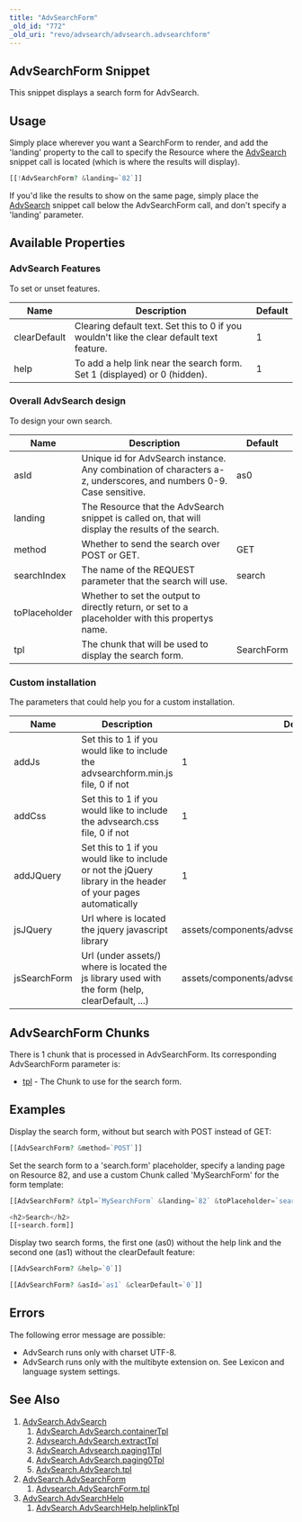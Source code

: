```yaml
---
title: "AdvSearchForm"
_old_id: "772"
_old_uri: "revo/advsearch/advsearch.advsearchform"
---
```


## AdvSearchForm Snippet

This snippet displays a search form for AdvSearch.

## Usage

Simply place wherever you want a SearchForm to render, and add the 'landing' property to the call to specify the Resource where the [AdvSearch](extras/advsearch/advsearch "AdvSearch.AdvSearch") snippet call is located (which is where the results will display).

``` php
[[!AdvSearchForm? &landing=`82`]]
```

If you'd like the results to show on the same page, simply place the [AdvSearch](extras/advsearch/advsearch "AdvSearch.AdvSearch") snippet call below the AdvSearchForm call, and don't specify a 'landing' parameter.

## Available Properties

### AdvSearch Features

To set or unset features.

| Name         | Description                                                                               | Default |
| ------------ | ----------------------------------------------------------------------------------------- | ------- |
| clearDefault | Clearing default text. Set this to 0 if you wouldn't like the clear default text feature. | 1       |
| help         | To add a help link near the search form. Set 1 (displayed) or 0 (hidden).                 | 1       |

### Overall AdvSearch design

To design your own search.

| Name          | Description                                                                                                        | Default    |
| ------------- | ------------------------------------------------------------------------------------------------------------------ | ---------- |
| asId          | Unique id for AdvSearch instance. Any combination of characters a-z, underscores, and numbers 0-9. Case sensitive. | as0        |
| landing       | The Resource that the AdvSearch snippet is called on, that will display the results of the search.                 |            |
| method        | Whether to send the search over POST or GET.                                                                       | GET        |
| searchIndex   | The name of the REQUEST parameter that the search will use.                                                        | search     |
| toPlaceholder | Whether to set the output to directly return, or set to a placeholder with this propertys name.                    |            |
| tpl           | The chunk that will be used to display the search form.                                                            | SearchForm |

### Custom installation

The parameters that could help you for a custom installation.

| Name         | Description                                                                                                    | Default                                             |
| ------------ | -------------------------------------------------------------------------------------------------------------- | --------------------------------------------------- |
| addJs        | Set this to 1 if you would like to include the advsearchform.min.js file, 0 if not                             | 1                                                   |
| addCss       | Set this to 1 if you would like to include the advsearch.css file, 0 if not                                    | 1                                                   |
| addJQuery    | Set this to 1 if you would like to include or not the jQuery library in the header of your pages automatically | 1                                                   |
| jsJQuery     | Url where is located the jquery javascript library                                                             | assets/components/advsearch/js/jquery-1.5.1.min.js  |
| jsSearchForm | Url (under assets/) where is located the js library used with the form (help, clearDefault, ...)               | assets/components/advsearch/js/advsearchform.min.js |

## AdvSearchForm Chunks

There is 1 chunk that is processed in AdvSearchForm. Its corresponding AdvSearchForm parameter is:

- [tpl](extras/advsearch/advsearch.advsearchform/tpl "Advsearch.AdvSearchForm.tpl") - The Chunk to use for the search form.

## Examples

Display the search form, without but search with POST instead of GET:

``` php
[[AdvSearchForm? &method=`POST`]]
```

Set the search form to a 'search.form' placeholder, specify a landing page on Resource 82, and use a custom Chunk called 'MySearchForm' for the form template:

``` php
[[AdvSearchForm? &tpl=`MySearchForm` &landing=`82` &toPlaceholder=`search.form`]]

<h2>Search</h2>
[[+search.form]]
```

Display two search forms, the first one (as0) without the help link and the second one (as1) without the clearDefault feature:

``` php
[[AdvSearchForm? &help=`0`]]
```

``` php
[[AdvSearchForm? &asId=`as1` &clearDefault=`0`]]
```

## Errors

The following error message are possible:

- AdvSearch runs only with charset UTF-8.
- AdvSearch runs only with the multibyte extension on. See Lexicon and language system settings.

## See Also

1. [AdvSearch.AdvSearch](extras/advsearch/advsearch)
    1. [AdvSearch.AdvSearch.containerTpl](extras/advsearch/advsearch/containertpl)
    2. [Advsearch.AdvSearch.extractTpl](extras/advsearch/advsearch/extracttpl)
    3. [AdvSearch.Advsearch.paging1Tpl](extras/advsearch/advsearch/paging1tpl)
    4. [AdvSearch.AdvSearch.paging0Tpl](extras/advsearch/advsearch/paging0tpl)
    5. [AdvSearch.AdvSearch.tpl](extras/advsearch/advsearch/tpl)
2. [AdvSearch.AdvSearchForm](extras/advsearch/advsearch.advsearchform)
    1. [Advsearch.AdvSearchForm.tpl](extras/advsearch/advsearch.advsearchform/tpl)
3. [AdvSearch.AdvSearchHelp](extras/advsearch/advsearch.advsearchhelp)
    1. [AdvSearch.AdvSearchHelp.helplinkTpl](extras/advsearch/advsearch.advsearchhelp/helplinktpl)
